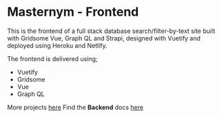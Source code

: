 # Masternym - Frontend

This is the frontend of a full stack database search/filter-by-text site built with Gridsome Vue, Graph QL and Strapi, designed with Vuetify and deployed using Heroku and Netlify.

The frontend is delivered using;

- Vuetify
- Gridsome
- Vue
- Graph QL

More projects [here](https://devtones.me)
Find the **Backend** docs [here](https://github.com/tonaye-aye/masternym-api)
